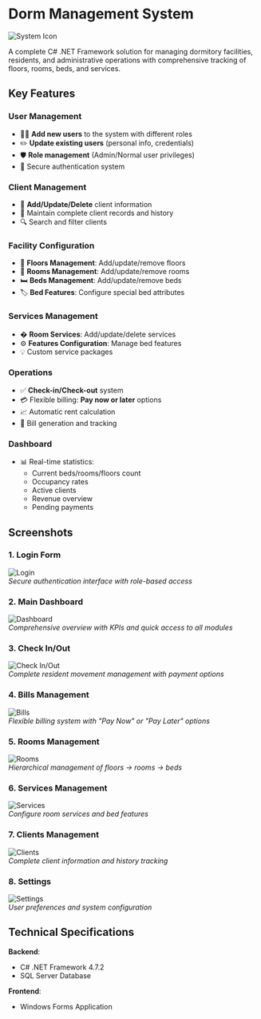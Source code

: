 # Dorm Management System

![System Icon](https://github.com/user-attachments/assets/ed4039e7-6335-4a1d-9d38-a4e0470b996a)

A complete C# .NET Framework solution for managing dormitory facilities, residents, and administrative operations with comprehensive tracking of floors, rooms, beds, and services.

## Key Features

### User Management
- 👨‍💼 **Add new users** to the system with different roles
- ✏️ **Update existing users** (personal info, credentials)
- 🛡️ **Role management** (Admin/Normal user privileges)
- 🔐 Secure authentication system

### Client Management
- 👥 **Add/Update/Delete** client information
- 📝 Maintain complete client records and history
- 🔍 Search and filter clients

### Facility Configuration
- 🏢 **Floors Management**: Add/update/remove floors
- 🚪 **Rooms Management**: Add/update/remove rooms
- 🛏️ **Beds Management**: Add/update/remove beds
- 🏷️ **Bed Features**: Configure special bed attributes

### Services Management
- � **Room Services**: Add/update/delete services
- ⚙️ **Features Configuration**: Manage bed features
- 💡 Custom service packages

### Operations
- ✅ **Check-in/Check-out** system
- 💳 Flexible billing: **Pay now or later** options
- 📈 Automatic rent calculation
- 🧾 Bill generation and tracking

### Dashboard
- 📊 Real-time statistics:
  - Current beds/rooms/floors count
  - Occupancy rates
  - Active clients
  - Revenue overview
  - Pending payments

## Screenshots

### 1. Login Form
![Login](https://github.com/user-attachments/assets/3dae9531-f0c4-464f-8876-459c5a26c0f8)  
*Secure authentication interface with role-based access*

### 2. Main Dashboard
![Dashboard](https://github.com/user-attachments/assets/33750286-aae4-46c0-9d7a-7951772379af)  
*Comprehensive overview with KPIs and quick access to all modules*

### 3. Check In/Out
![Check In/Out](https://github.com/user-attachments/assets/1db3a31f-50f6-4c99-adc6-5ebb16bb903d)  
*Complete resident movement management with payment options*

### 4. Bills Management
![Bills](https://github.com/user-attachments/assets/08ed47d0-4ec4-4643-886c-f28c026d8527)  
*Flexible billing system with "Pay Now" or "Pay Later" options*


### 5. Rooms Management
![Rooms](https://github.com/user-attachments/assets/fb073c40-43c0-415d-916e-0da72678b852)  
*Hierarchical management of floors → rooms → beds*

### 6. Services Management
![Services](https://github.com/user-attachments/assets/4161e2c6-aeb6-4a50-af54-f86511bfcee7)  
*Configure room services and bed features*

### 7. Clients Management
![Clients](https://github.com/user-attachments/assets/a6729ab8-a002-4739-b412-d2d2ea43bb91)  
*Complete client information and history tracking*

### 8. Settings
![Settings](https://github.com/user-attachments/assets/8e9d8884-fbe0-435a-9b83-bf03d3549bba)  
*User preferences and system configuration*

## Technical Specifications

**Backend**:
- C# .NET Framework 4.7.2
- SQL Server Database

**Frontend**:
- Windows Forms Application
